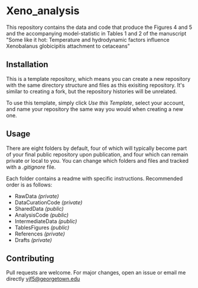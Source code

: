 # Xeno_analysis

This repository contains the data and code that produce the Figures 4 and 5 and the accompanying model-statistic in Tables 1 and 2 of the manuscript "Some like it hot: Temperature and hydrodynamic factors influence Xenobalanus globicipitis attachment to cetaceans"

## Installation

This is a template repository, which means you can create a new repository with the same directory structure and files as this exisiting repository. It's similar to creating a fork, but the repository histories will be unrelated. 

To use this template, simply click *Use this Template*, select your account, and name your repository the same way you would when creating a new one. 


## Usage

There are eight folders by default, four of which will typically become part of your final public repository upon publication, and four which can remain private or local to you. You can change which folders and files and tracked with a *.gitignore* file. 

Each folder contains a readme with specific instructions. Recommended order is as follows: 

- RawData *(private)*
- DataCurationCode *(private)*
- SharedData *(public)*
- AnalysisCode *(public)*
- IntermediateData *(public)*
- TablesFigures *(public)*
- References *(private)*
- Drafts *(private)*


## Contributing

Pull requests are welcome. For major changes, open an issue or email me directly <vjf5@georgetown.edu> 
